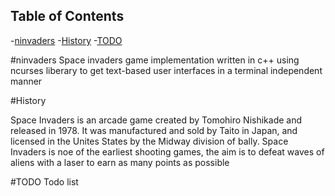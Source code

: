 ## Table of Contents

-[ninvaders](#ninvaders)
-[History](#History)
-[TODO](#TODO)

#ninvaders
   Space invaders game implementation written in c++ using ncurses liberary to get
text-based user interfaces in a terminal independent manner

#History

Space Invaders is an arcade game created by Tomohiro Nishikade and released in 1978.
It was manufactured and sold by Taito in Japan, and licensed in the Unites States by
the Midway division of bally. Space Invaders  is noe of the earliest shooting games,
the aim is to defeat waves of aliens with a laser to earn as many points as possible

#TODO
  Todo list
